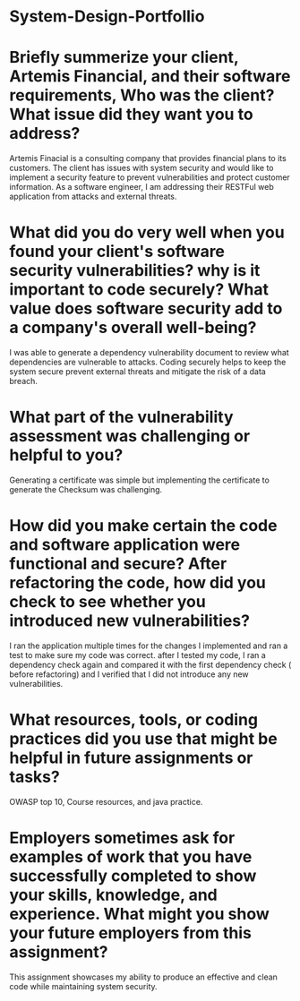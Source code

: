 # System-Design-Portfollio

# Briefly summerize your client, Artemis Financial, and their software requirements, Who was the client? What issue did they want you to address?
Artemis Finacial is a consulting company that provides financial plans to its customers. The client has issues with system security and would like to implement a security feature to prevent vulnerabilities and protect customer information. As a software engineer, I am addressing their RESTFul web application from attacks and external threats.

# What did you do very well when you found your client's software security vulnerabilities? why is it important to code securely? What value does software security add to a company's overall well-being?
I was able to generate a dependency vulnerability document to review what dependencies are vulnerable to attacks. Coding securely helps to keep the system secure prevent external threats and mitigate the risk of a data breach.

# What part of the vulnerability assessment was challenging or helpful to you?
Generating a certificate was simple but implementing the certificate to generate the Checksum was challenging. 

# How did you make certain the code and software application were functional and secure? After refactoring the code, how did you check to see whether you introduced new vulnerabilities? 
I ran the application multiple times for the changes I implemented and ran a test to make sure my code was correct. after I tested my code, I ran a dependency check again and compared it with the first dependency check ( before refactoring) and I verified that I did not introduce any new vulnerabilities.

# What resources, tools, or coding practices did you use that might be helpful in future assignments or tasks?
OWASP top 10, Course resources, and java practice.

# Employers sometimes ask for examples of work that you have successfully completed to show your skills, knowledge, and experience. What might you show your future employers from this assignment?
This assignment showcases my ability to produce an effective and clean code while maintaining system security.

